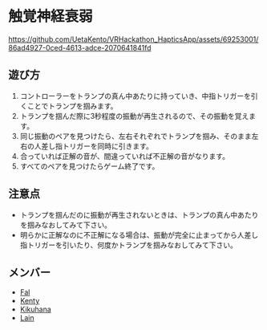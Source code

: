 # 触覚神経衰弱


https://github.com/UetaKento/VRHackathon_HapticsApp/assets/69253001/86ad4927-0ced-4613-adce-2070641841fd


## 遊び方
1. コントローラーをトランプの真ん中あたりに持っていき、中指トリガーを引くことでトランプを掴みます。
2. トランプを掴んだ際に3秒程度の振動が再生されるので、その振動を覚えます。
3. 同じ振動のペアを見つけたら、左右それぞれでトランプを掴み、そのまま左右の人差し指トリガーを同時に引きます。
4. 合っていれば正解の音が、間違っていれば不正解の音がなります。
5. すべてのペアを見つけたらゲーム終了です。

## 注意点
- トランプを掴んだのに振動が再生されないときは、トランプの真ん中あたりを掴みなおしてみて下さい。
- 明らかに正解なのに不正解になる場合は、振動が完全に止まってから人差し指トリガーを引いたり、何度かトランプを掴みなおしてみて下さい。
## メンバー
- [Fal](https://twitter.com/FalBuilds)
- [Kenty](https://twitter.com/KenTy_103)
- [Kikuhana](https://twitter.com/the_new_kikka)
- [Lain](https://twitter.com/lain_xr)


